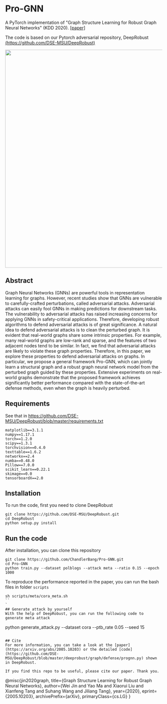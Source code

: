 # Pro-GNN

A PyTorch implementation of "Graph Structure Learning for Robust Graph Neural Networks" (KDD 2020). [[paper]](https://arxiv.org/abs/2005.10203)

The code is based on our Pytorch adversarial repository, DeepRobust [(https://github.com/DSE-MSU/DeepRobust)](https://github.com/DSE-MSU/DeepRobust)

<div align=center><img src="https://raw.githubusercontent.com/ChandlerBang/Pro-GNN/master/ProGNN.png" width="700"/></div>

## Abstract 
Graph Neural Networks (GNNs) are powerful tools in representation learning for graphs. However, recent studies show that GNNs are vulnerable to carefully-crafted perturbations, called adversarial attacks. Adversarial attacks can easily fool GNNs in making predictions for downstream tasks. The vulnerability to adversarial attacks has raised increasing concerns for applying GNNs in safety-critical applications. Therefore, developing robust algorithms to defend adversarial attacks is of great significance. A natural idea to defend adversarial attacks is to clean the perturbed graph. It is evident that real-world graphs share some intrinsic properties. For example, many real-world graphs are low-rank and sparse, and the features of two adjacent nodes tend to be similar. In fact, we find that adversarial attacks are likely to violate these graph properties. Therefore, in this paper, we explore these properties to defend adversarial attacks on graphs. In particular, we propose a general framework Pro-GNN, which can jointly learn a structural graph and a robust graph neural network model from the perturbed graph guided by these properties. Extensive experiments on real-world graphs demonstrate that the proposed framework achieves significantly better performance compared with the state-of-the-art defense methods, even when the graph is heavily perturbed.

## Requirements
See that in https://github.com/DSE-MSU/DeepRobust/blob/master/requirements.txt
```
matplotlib==3.1.1
numpy==1.17.1
torch==1.2.0
scipy==1.3.1
torchvision==0.4.0
texttable==1.6.2
networkx==2.4
numba==0.48.0
Pillow==7.0.0
scikit_learn==0.22.1
skimage==0.0
tensorboardX==2.0
```

## Installation
To run the code, first you need to clone DeepRobust
```
git clone https://github.com/DSE-MSU/DeepRobust.git
cd DeepRobust
python setup.py install
```

## Run the code
After installation, you can clone this repository
```
git clone https://github.com/ChandlerBang/Pro-GNN.git
cd Pro-GNN
python train.py --dataset polblogs --attack meta --ratio 0.15 --epoch 1000
```

To reproduce the performance reported in the paper, you can run the bash files in folder `scripts`
```
sh scripts/meta/cora_meta.sh
``
`
## Generate attack by yourself
With the help of DeepRobust, you can run the following code to generate meta attack
```
python generate_attack.py --dataset cora --ptb_rate 0.05 --seed 15
```

## Cite
For more information, you can take a look at the [paper](https://arxiv.org/abs/2005.10203) or the detailed [code](https://github.com/DSE-MSU/DeepRobust/blob/master/deeprobust/graph/defense/prognn.py) shown in DeepRobust.

If you find this repo to be useful, please cite our paper. Thank you.
```
@misc{jin2020graph,
    title={Graph Structure Learning for Robust Graph Neural Networks},
    author={Wei Jin and Yao Ma and Xiaorui Liu and Xianfeng Tang and Suhang Wang and Jiliang Tang},
    year={2020},
    eprint={2005.10203},
    archivePrefix={arXiv},
    primaryClass={cs.LG}
}
```
